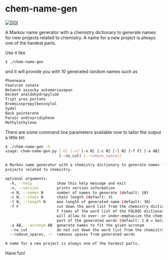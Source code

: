 # chem-name-gen

[![DOI](https://zenodo.org/badge/164249470.svg)](https://zenodo.org/badge/latestdoi/164249470)

A Markov name generator with a chemistry dictionary to generate names for new projects related to chemistry. A name for a new project is always one of the hardest parts.

Use it like

```bash
$ ./chem-name-gen
```

and it will provide you with 10 generated random names such as 

```bash
Phoeneace
Featuran conate
Network assocky automariazepan
Decket analdehydropylide
Tript pres portate
Bromoisopropylbenzoylol
Sydel
Back pointerene
Paraic andixyridiphene
Methylethylene
```

There are some command line parameters available now to tailor the output a little bit:
```bash
$ ./chem-name-gen -h
usage: chem-name-gen.py [-h] [-v] [-n N] [-c N] [-l N] [-f F] [-a AB]
                        [--no_cut] [--remove_spaces]

A Markov name generator with a chemistry dictionary to generate names for new
projects related to chemistry.

optional arguments:
  -h, --help           show this help message and exit
  -v, --version        prints version information
  -n N, --names N      number of names to generate (default: 10)
  -c N, --chain N      chain length (default: 3)
  -l N, --length N     max length of generated name (default: 30)
  -f F                 cut down the word list from the chemistry dictionary to
                       F times of the word list of the FOLDOC dictionary; this
                       will allow to over- or under-emphasize the chemistry
                       part of the generated words (default: 1.0 = balanced)
  -a AB, --acronym AB  generate names to fit the given acronym
  --no_cut             do not cut down the word list from the chemistry
  --remove_spaces, -r  removes spaces from generated words

A name for a new project is always one of the hardest parts.
```

Have fun!

